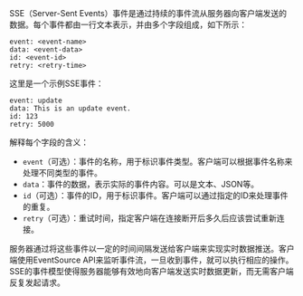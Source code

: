 SSE（Server-Sent Events）事件是通过持续的事件流从服务器向客户端发送的数据。每个事件都由一行文本表示，并由多个字段组成，如下所示：

```
event: <event-name>
data: <event-data>
id: <event-id>
retry: <retry-time>
```

这里是一个示例SSE事件：

```
event: update
data: This is an update event.
id: 123
retry: 5000
```

解释每个字段的含义：

- `event`（可选）：事件的名称，用于标识事件类型。客户端可以根据事件名称来处理不同类型的事件。
- `data`：事件的数据，表示实际的事件内容。可以是文本、JSON等。
- `id`（可选）：事件的ID，用于标识事件。客户端可以通过指定的ID来处理事件的重复。
- `retry`（可选）：重试时间，指定客户端在连接断开后多久后应该尝试重新连接。

服务器通过将这些事件以一定的时间间隔发送给客户端来实现实时数据推送。客户端使用EventSource API来监听事件流，一旦收到事件，就可以执行相应的操作。SSE的事件模型使得服务器能够有效地向客户端发送实时数据更新，而无需客户端反复发起请求。